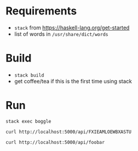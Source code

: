 # Requirements

- `stack` from https://haskell-lang.org/get-started
- list of words in `/usr/share/dict/words`

# Build

- `stack build`
- get coffee/tea if this is the first time using stack

# Run

`stack exec boggle`

`curl http://localhost:5000/api/FXIEAMLOEWBXASTU`

`curl http://localhost:5000/api/foobar`